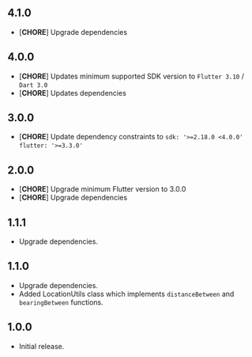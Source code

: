 ## 4.1.0

* [**CHORE**] Upgrade dependencies

## 4.0.0

* [**CHORE**] Updates minimum supported SDK version to `Flutter 3.10` / `Dart 3.0`
* [**CHORE**] Updates dependencies

## 3.0.0

* [**CHORE**] Update dependency constraints to `sdk: '>=2.18.0 <4.0.0'` `flutter: '>=3.3.0'`

## 2.0.0

* [**CHORE**] Upgrade minimum Flutter version to 3.0.0
* [**CHORE**] Upgrade dependencies

## 1.1.1

* Upgrade dependencies.

## 1.1.0

* Upgrade dependencies.
* Added LocationUtils class which implements `distanceBetween` and `bearingBetween` functions.

## 1.0.0

* Initial release.
